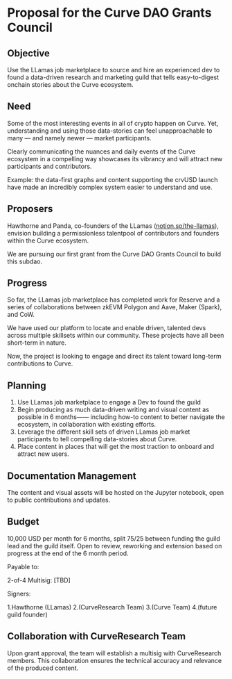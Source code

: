 # Proposal for the Curve DAO Grants Council

## Objective
Use the LLamas job marketplace to source and hire an experienced dev to found a data-driven research and marketing guild that tells easy-to-digest onchain stories about the Curve ecosystem. 

## Need

Some of the most interesting events in all of crypto happen on Curve. Yet, understanding and using those data-stories can feel unapproachable to many — and namely newer — market participants. 

Clearly communicating the nuances and daily events of the Curve ecosystem in a compelling way showcases its vibrancy and will attract new participants and contributors. 

Example: the data-first graphs and content supporting the crvUSD launch have made an incredibly complex system easier to understand and use.

## Proposers

Hawthorne and Panda, co-founders of the LLamas ([notion.so/the-llamas](https://www.notion.so/the-llamas/0e3fa69ef54245dea74e1aa17fb86497?v=147051a45bbd41b796adedd261826c2e)), envision building a permissionless talentpool of contributors and founders within the Curve ecosystem. 

We are pursuing our first grant from the Curve DAO Grants Council to build this subdao. 

## Progress

So far, the LLamas job marketplace has completed work for Reserve and a series of collaborations between zkEVM Polygon and Aave, Maker (Spark), and CoW. 

We have used our platform to locate and enable driven, talented devs across multiple skillsets within our community. These projects have all been short-term in nature.

Now, the project is looking to engage and direct its talent toward long-term contributions to Curve.  

## Planning

1. Use LLamas job marketplace to engage a Dev to found the guild
2. Begin producing as much data-driven writing and visual content as possible in 6 months—— including how-to content to better navigate the ecosystem, in collaboration with existing efforts. 
3. Leverage the different skill sets of driven LLamas job market participants to tell compelling data-stories about Curve.
4. Place content in places that will get the most traction to onboard and attract new users. 

## Documentation Management
The content and visual assets will be hosted on the Jupyter notebook, open to public contributions and updates. 

## Budget
10,000 USD per month for 6 months, split 75/25 between funding the guild lead and the guild itself. Open to review, reworking and extension based on progress at the end of the 6 month period. 

Payable to:

2-of-4 Multisig: [TBD]

Signers: 

1.Hawthorne (LLamas)
2.(CurveResearch Team)
3.(Curve Team)
4.(future guild founder) 

## Collaboration with CurveResearch Team
Upon grant approval, the team will establish a multisig with CurveResearch members. This collaboration ensures the technical accuracy and relevance of the produced content. 
